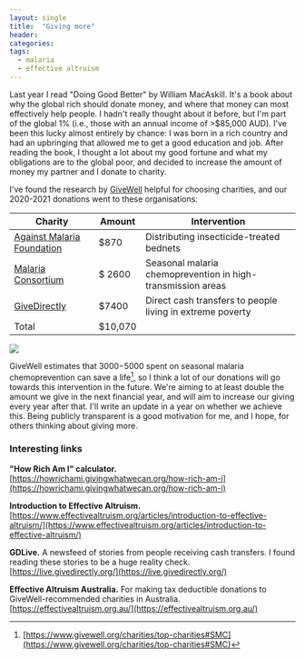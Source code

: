 ```yaml
---
layout: single
title:  "Giving more"
header:
categories: 
tags:
  - malaria
  - effective altruism
---
```


Last year I read "Doing Good Better" by William MacAskill. It's a book about why the global rich should donate money, and where that money can most effectively help people. I hadn't really thought about it before, but I'm part of the global 1% (i.e., those with an annual income of >$85,000 AUD). I've been this lucky almost entirely by chance: I was born in a rich country and had an upbringing that allowed me to get a good education and job. After reading the book, I thought a lot about my good fortune and what my obligations are to the global poor, and decided to increase the amount of money my partner and I donate to charity. 

I've found the research by [GiveWell](https://www.givewell.org/) helpful for choosing charities, and our 2020-2021 donations went to these organisations:

|		     Charity		     |	Amount 	|	Intervention	|		
|			 ---		     |	---		|	---			|
| [Against Malaria Foundation](https://www.againstmalaria.com/)  | $870		| Distributing insecticide-treated bednets |
| [Malaria Consortium](https://www.malariaconsortium.org/pages/preventive_treatments/seasonal-malaria-chemoprevention.htm)		     | $ 2600       | Seasonal malaria chemoprevention in high-transmission areas |
| [GiveDirectly](https://www.givedirectly.org/)			     |  $7400 	| Direct cash transfers to people living in extreme poverty |
| Total | $10,070  |     |

![](https://emchugh.io/images/donations_both.png)

GiveWell estimates that $3000-$5000 spent on seasonal malaria chemoprevention can save a life[^1], so I think a lot of our donations will go towards this intervention in the future. We're aiming to at least double the amount we give in the next financial year, and will aim to increase our giving every year after that. I'll write an update in a year on whether we achieve this. Being publicly transparent is a good motivation for me, and I hope, for others thinking about giving more.

### Interesting links

**"How Rich Am I" calculator.** 		
[https://howrichami.givingwhatwecan.org/how-rich-am-i](https://howrichami.givingwhatwecan.org/how-rich-am-i)

**Introduction to Effective Altruism.**   
[https://www.effectivealtruism.org/articles/introduction-to-effective-altruism/](https://www.effectivealtruism.org/articles/introduction-to-effective-altruism/)

**GDLive.** A newsfeed of stories from people receiving cash transfers. I found reading these stories to be a huge reality check.		 		
[https://live.givedirectly.org/](https://live.givedirectly.org/) 

**Effective Altruism Australia.** For making tax deductible donations to GiveWell-recommended charities in Australia.		
[https://effectivealtruism.org.au/](https://effectivealtruism.org.au/)

[^1]: [https://www.givewell.org/charities/top-charities#SMC](https://www.givewell.org/charities/top-charities#SMC)